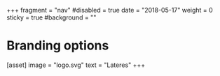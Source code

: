 +++
fragment = "nav"
#disabled = true
date = "2018-05-17"
weight = 0
sticky = true
#background = ""

# Branding options
[asset]
  image = "logo.svg"
  text = "Lateres"
+++

